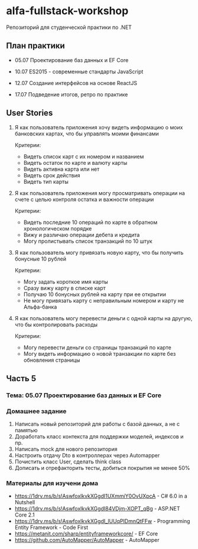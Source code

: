 # alfa-fullstack-workshop

Репозиторий для студенческой практики по .NET

## План практики

- 05.07 Проектирование баз данных и EF Core

- 10.07 ES2015 - современные стандарты JavaScript

- 12.07 Создание интерфейсов на основе ReactJS

- 17.07 Подведение итогов, ретро по практике

## User Stories

1. Я как пользователь приложения хочу видеть информацию о моих банковских картах, что бы управлять моими финансами

    Критерии:

    - Видеть список карт с их номером и названием
    - Видеть остаток по карте и валюту карты
    - Видеть активна карта или нет
    - Видеть срок действия
    - Видеть тип карты

2. Я как пользователь приложения могу просматривать операции на счете с целью контроля остатка и важности операции

    Критерии:

    - Видеть последние 10 операций по карте в обратном хронологическом порядке
    - Вижу и различаю операции дебета и кредита
    - Могу пролистывать список транзакций по 10 штук

3. Я как пользователь могу привязать новую карту, что бы получить бонусные 10 рублей

    Критерии:

    - Могу задать короткое имя карты
    - Сразу вижу карту в списке карт
    - Получаю 10 бонусных рублей на карту при ее открытии
    - Не могу привязать карту с неправильным номером и карту не Альфа-банка

4. Я как пользователь могу перевести деньги с одной карты на другую, что бы контролировать расходы

    Критерии:

    - Могу перевести деньги со страницы транзакций по карте
    - Могу видеть информацию о новой транзакции по карте без обновления страницы

## Часть 5

### Тема: 05.07 Проектирование баз данных и EF Core

### Домашнее задание

1. Написать новый репозиторий для работы с базой данных, а не с памятью
2. Доработать класс контекста для поддержки моделей, индексов и пр.
3. Написать mock для нового репозитория
4. Настроить отдачу Dto в контроллерах через Automapper
5. Почистить класс User, сделать think class
6. Дописать и отрефакторить тесты, добиться покрытия не менее 50%

### Материалы для изучени дома

- https://1drv.ms/b/s!AswfoxlkvkXGgdI1UXmmiY0OvUXpcA - C# 6.0 in a Nutshell
- https://1drv.ms/b/s!AswfoxlkvkXGgdI84VDjm-XOPT_qBg - ASP.NET Core 2.1
- https://1drv.ms/b/s!AswfoxlkvkXGgdI_lUUqPIDmnQtFFw - Programming Entity Framework - Code First
- https://metanit.com/sharp/entityframeworkcore/ - EF Core
- https://github.com/AutoMapper/AutoMapper - AutoMapper